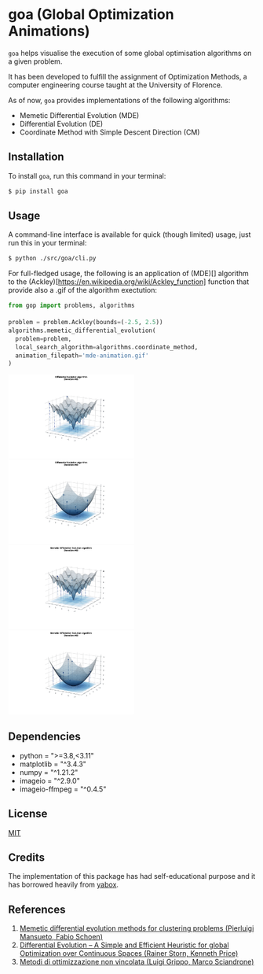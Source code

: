 # goa (Global Optimization Animations)

`goa` helps visualise the execution of some global optimisation algorithms on a given problem.

It has been developed to fulfill the assignment of Optimization Methods, a computer engineering course taught at the University of Florence.

As of now, `goa` provides implementations of the following algorithms:
 - Memetic Differential Evolution (MDE)
 - Differential Evolution (DE)
 - Coordinate Method with Simple Descent Direction (CM)

## Installation
To install `goa`, run this command in your terminal:

```bash
$ pip install goa
```

## Usage

A command-line interface is available for quick (though limited) usage, just run this in your terminal:
```bash
$ python ./src/goa/cli.py
```
For full-fledged usage, the following is an application of (MDE)[] algorithm to the (Ackley)[https://en.wikipedia.org/wiki/Ackley_function] function that provide also a .gif of the algorithm exectution:

```python
from gop import problems, algorithms

problem = problem.Ackley(bounds=(-2.5, 2.5))
algorithms.memetic_differential_evolution(
  problem=problem,
  local_search_algorithm=algorithms.coordinate_method,
  animation_filepath='mde-animation.gif'
)
```
<img src="docs/media/01-DE.gif" width="256"/><img src="docs/media/02-DE.gif" width="256"/>  
<img src="docs/media/01-MDE.gif" width="256"/><img src="docs/media/02-MDE.gif" width="256"/>

## Dependencies
 - python = ">=3.8,<3.11"
 - matplotlib = "^3.4.3"
 - numpy = "^1.21.2"
 - imageio = "^2.9.0"
 - imageio-ffmpeg = "^0.4.5"

## License
[MIT](https://choosealicense.com/licenses/mit/)

## Credits
The implementation of this package has had self-educational purpose and it has borrowed heavily from [yabox](https://github.com/pablormier/yabox).

## References
1. [Memetic differential evolution methods for clustering problems (Pierluigi Mansueto, Fabio Schoen)](https://www.sciencedirect.com/science/article/pii/S0031320321000364)
2. [Differential Evolution – A Simple and Efficient Heuristic for global Optimization over Continuous Spaces (Rainer Storn, Kenneth Price)](https://link.springer.com/article/10.1023/a:1008202821328)
3. [Metodi di ottimizzazione non vincolata (Luigi Grippo, Marco Sciandrone)](https://books.google.it/books?hl=en&lr=&id=wXyLzZahvmsC&oi=fnd&pg=PR3&dq=Metodi+di+ottimizzazione+non+vincolata&ots=p8vf3Hs9uT&sig=E5SS2SaeWCWt-ypCTImix0WV-Y4&redir_esc=y#v=onepage&q=Metodi%20di%20ottimizzazione%20non%20vincolata&f=false)
